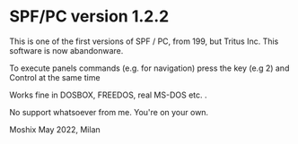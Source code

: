 # SPF/PC version 1.2.2

This is one of the first versions of SPF / PC, from 199, but Tritus Inc. This software is now abandonware. 

To execute panels commands (e.g. for navigation) press the key (e.g 2) and Control at the same time

Works fine in DOSBOX, FREEDOS, real MS-DOS etc. . 

No support whatsoever from me. You're on your own. 

Moshix
May 2022, Milan
